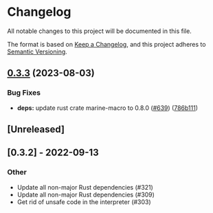 # Changelog
All notable changes to this project will be documented in this file.

The format is based on [Keep a Changelog](https://keepachangelog.com/en/1.0.0/),
and this project adheres to [Semantic Versioning](https://semver.org/spec/v2.0.0.html).

## [0.3.3](https://github.com/fluencelabs/aquavm/compare/polyplets-v0.3.2...polyplets-v0.3.3) (2023-08-03)


### Bug Fixes

* **deps:** update rust crate marine-macro to 0.8.0 ([#639](https://github.com/fluencelabs/aquavm/issues/639)) ([786b111](https://github.com/fluencelabs/aquavm/commit/786b11164272f15c5bf1ad89f2a46b170565902d))

## [Unreleased]

## [0.3.2] - 2022-09-13

### Other
- Update all non-major Rust dependencies (#321)
- Update all non-major Rust dependencies (#309)
- Get rid of unsafe code in the interpreter (#303)
